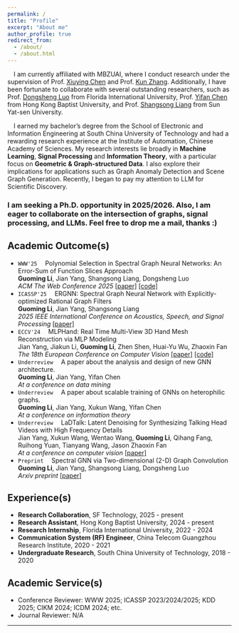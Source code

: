 ```yaml
---
permalink: /
title: "Profile"
excerpt: "About me"
author_profile: true
redirect_from: 
  - /about/
  - /about.html
---
```

&emsp;I am currently affiliated with MBZUAI, where I conduct research under the supervision of Prof. [Xiuying Chen](https://iriscxy.github.io/) and Prof. [Kun Zhang](https://www.andrew.cmu.edu/user/kunz1/). Additionally, I have been fortunate to collaborate with several outstanding researchers, such as Prof. [Dongsheng Luo](https://users.cs.fiu.edu/~dluo/) from Florida International University, Prof. [Yifan Chen](https://ychen-stat-ml.github.io/) from Hong Kong Baptist University, and Prof. [Shangsong Liang](https://cse.sysu.edu.cn/teacher/LiangShangsong) from Sun Yat-sen University.

&emsp;I earned my bachelor’s degree from the School of Electronic and Information Engineering at South China University of Technology and had a rewarding research experience at the Institute of Automation, Chinese Academy of Sciences. My research interests lie broadly in **Machine Learning**, **Signal Processing** and **Information Theory**, with a particular focus on **Geometric & Graph-structured Data**. I also explore their implications for applications such as Graph Anomaly Detection and Scene Graph Generation. Recently, I began to pay my attention to LLM for Scientific Discovery.  

### **I am seeking a Ph.D. opportunity in 2025/2026. Also, I am eager to collaborate on the intersection of graphs, signal processing, and LLMs. Feel free to drop me a mail, thanks :)**

Academic Outcome(s)
-----  
- `WWW'25`&emsp; Polynomial Selection in Spectral Graph Neural Networks: An Error-Sum of Function Slices Approach <br>
**Guoming Li**, Jian Yang, Shangsong Liang, Dongsheng Luo <br>
*ACM The Web Conference 2025* [[paper]](https://arxiv.org/abs/2404.15354) [[code]](https://github.com/vasile-paskardlgm/TFGNN)
- `ICASSP'25`&emsp; ERGNN: Spectral Graph Neural Network with Explicitly-optimized Rational Graph Filters <br>
**Guoming Li**, Jian Yang, Shangsong Liang <br>
*2025 IEEE International Conference on Acoustics, Speech, and Signal Processing* [[paper]](https://arxiv.org/abs/2412.19106)
- `ECCV'24`&emsp; MLPHand: Real Time Multi-View 3D Hand Mesh Reconstruction via MLP Modeling <br>
Jian Yang, Jiakun Li, **Guoming Li**, Zhen Shen, Huai-Yu Wu, Zhaoxin Fan <br>
*The 18th European Conference on Computer Vision* [[paper]](https://link.springer.com/chapter/10.1007/978-3-031-72904-1_24) [[code]](https://github.com/jackyyang9/MLPHand)
- `Underreview`&emsp; A paper about the analysis and design of new GNN architecture.<br>
**Guoming Li**, Jian Yang, Yifan Chen <br>
*At a conference on data mining* 
- `Underreview`&emsp; A paper about scalable training of GNNs on heterophilic graphs.<br> 
**Guoming Li**, Jian Yang, Xukun Wang, Yifan Chen <br>
*At a conference on information theory*
- `Underreview`&emsp; LaDTalk: Latent Denoising for Synthesizing Talking Head Videos with High Frequency Details <br>
Jian Yang, Xukun Wang, Wentao Wang, **Guoming Li**, Qihang Fang, Ruihong Yuan, Tianyang Wang, Jason Zhaoxin Fan <br>
*At a conference on computer vision* [[paper]](https://arxiv.org/abs/2410.00990)
- `Preprint`&emsp; Spectral GNN via Two-dimensional (2-D) Graph Convolution <br>
**Guoming Li**, Jian Yang, Shangsong Liang, Dongsheng Luo <br>
*Arxiv preprint* [[paper]](https://arxiv.org/abs/2404.04559)

Experience(s)
-----  
* **Research Collaboration**, SF Technology, 2025 - present  
* **Research Assistant**, Hong Kong Baptist University, 2024 - present  
* **Research Internship**, Florida International University, 2022 - 2024  
* **Communication System (RF) Engineer**, China Telecom Guangzhou Research Institute, 2020 - 2021  
* **Undergraduate Research**, South China University of Technology, 2018 - 2020  

Academic Service(s)
-----
* Conference Reviewer: WWW 2025; ICASSP 2023/2024/2025; KDD 2025; CIKM 2024; ICDM 2024; etc.
* Journal Reviewer: N/A


---
<div style="width: 40%; margin: 0 auto;">
<script type="text/javascript" id="clustrmaps" src="//clustrmaps.com/map_v2.js?d=jIIb_PJya400CsElEvXwVvXzzj4jGy2l5GqF7kOYhUo&cl=ffffff&w=a"></script>
</div>
